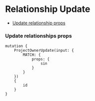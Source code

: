 # Relationship Update

* [Update relationship props](#update-relationship-props)

### Update relationships props

```
mutation {
    ProjectOwnerUpdate(input: {
        MATCH: {
            props: {
                sin
            }
        }
    })
    {
        id
    }
}
```